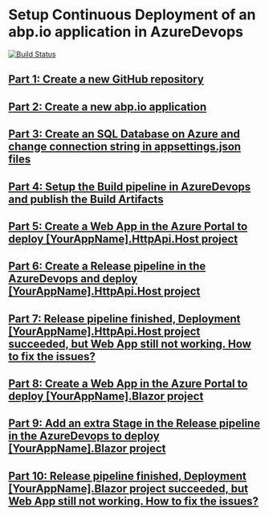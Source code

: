 # Setup Continuous Deployment of an abp.io application in AzureDevops

[![Build Status](https://dev.azure.com/AbpIoAzureDevopsOrg/AbpIoAzureDevopsProj/_apis/build/status/Build%20pipeline?branchName=gh-pages)](https://dev.azure.com/AbpIoAzureDevopsOrg/AbpIoAzureDevopsProj/_build/latest?definitionId=1&branchName=gh-pages)

## [Part 1: Create a new GitHub repository](https://abpioazuredevopsblazor.azurewebsites.net/part1)

## [Part 2: Create a new abp.io application](https://abpioazuredevopsblazor.azurewebsites.net/part2)

## [Part 3: Create an SQL Database on Azure and change connection string in appsettings.json files](https://abpioazuredevopsblazor.azurewebsites.net/part3)

## [Part 4: Setup the Build pipeline in AzureDevops and publish the Build Artifacts](https://abpioazuredevopsblazor.azurewebsites.net/part4)

## [Part 5: Create a Web App in the Azure Portal to deploy [YourAppName].HttpApi.Host project](https://abpioazuredevopsblazor.azurewebsites.net/part5)

## [Part 6: Create a Release pipeline in the AzureDevops and deploy [YourAppName].HttpApi.Host project](https://abpioazuredevopsblazor.azurewebsites.net/part6)

## [Part 7: Release pipeline finished, Deployment [YourAppName].HttpApi.Host project succeeded, but Web App still not working. How to fix the issues?](https://abpioazuredevopsblazor.azurewebsites.net/part7)

## [Part 8: Create a Web App in the Azure Portal to deploy [YourAppName].Blazor project](https://abpioazuredevopsblazor.azurewebsites.net/part8)

## [Part 9: Add an extra Stage in the Release pipeline in the AzureDevops to deploy [YourAppName].Blazor project](https://abpioazuredevopsblazor.azurewebsites.net/part9)

## [Part 10: Release pipeline finished, Deployment [YourAppName].Blazor project succeeded, but Web App still not working. How to fix the issues?](https://abpioazuredevopsblazor.azurewebsites.net/part10)
